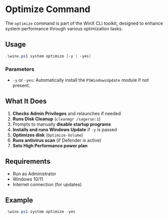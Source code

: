 # Optimize Command

The `optimize` command is part of the WinX CLI toolkit, designed to enhance system performance through various optimization tasks.

## Usage

```powershell
.\winx.ps1 system optimize [-y | -yes]
```

### Parameters

- `-y` or `-yes`: Automatically install the `PSWindowsUpdate` module if not present.

## What It Does

1. **Checks Admin Privileges** and relaunches if needed
2. **Runs Disk Cleanup** (`cleanmgr /sagerun:1`)
3. Prompts to manually **disable startup programs**
4. **Installs and runs Windows Update** if `-y` is passed
5. **Optimizes disk** (`Optimize-Volume`)
6. **Runs antivirus scan** (if Defender is active)
7. **Sets High Performance power plan**

## Requirements

- Run as Administrator
- Windows 10/11
- Internet connection (for updates)

## Example

```powershell
.\winx.ps1 system optimize -yes
```
